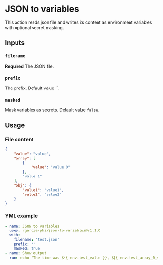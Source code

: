 # JSON to variables
This action reads json file and writes its content as environment variables with optional secret masking.

## Inputs

### `filename`

**Required** The JSON file.

### `prefix`

The prefix. Default value ``.

### `masked`

Mask variables as secrets. Default value `false`.

## Usage

### File content 
```json
{
    "value": "value",
    "array": [
        {
            "value": "value 0"
        },
        "value 1"
    ],
    "obj": {
        "value1": "value1",
        "value2": "value2"
    }
}
```

### YML example 
```yml
- name: JSON to variables
  uses: rgarcia-phi/json-to-variables@v1.1.0
  with:
    filename: 'test.json'
    prefix: ''
    masked: true
- name: Show output
  run: echo "The time was ${{ env.test_value }}, ${{ env.test_array_0_value }}, ${{ env.test_obj_value1 }}"
```
